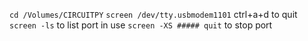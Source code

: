 `cd /Volumes/CIRCUITPY`
`screen /dev/tty.usbmodem1101`
ctrl+a+d to quit
`screen -ls` to list port in use
`screen -XS ##### quit` to stop port
